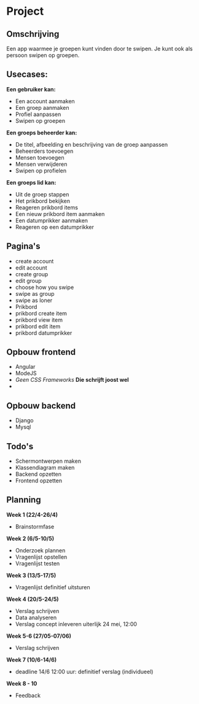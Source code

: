# Project
## Omschrijving
Een app waarmee je groepen kunt vinden door te swipen. Je kunt ook als persoon swipen op groepen. 
## Usecases:
**Een gebruiker kan:**
- Een account aanmaken
- Een groep aanmaken
- Profiel aanpassen
- Swipen op groepen

**Een groeps beheerder kan:**
- De titel, afbeelding en beschrijving van de groep aanpassen
- Beheerders toevoegen
- Mensen toevoegen
- Mensen verwijderen
- Swipen op profielen

**Een groeps lid kan:**
- Uit de groep stappen
- Het prikbord bekijken
- Reageren prikbord items
- Een nieuw prikbord item aanmaken
- Een datumprikker aanmaken
- Reageren op een datumprikker

## Pagina's
- create account
- edit account
- create group
- edit group
- choose how you swipe
- swipe as group
- swipe as loner
- Prikbord
- prikbord create item
- prikbord view item
- prikbord edit item
- prikbord datumprikker

## Opbouw frontend
- Angular
- ModeJS
- *Geen CSS Frameworks* **Die schrijft joost wel**
- 

## Opbouw backend
- Django
- Mysql

## Todo's
- Schermontwerpen maken
- Klassendiagram maken
- Backend opzetten
- Frontend opzetten

## Planning
**Week 1 (22/4-26/4)**
- Brainstormfase

**Week 2 (6/5-10/5)**
- Onderzoek plannen
- Vragenlijst opstellen
- Vragenlijst testen

**Week 3 (13/5-17/5)**
- Vragenlijst definitief uitsturen

**Week 4 (20/5-24/5)**
- Verslag schrijven
- Data analyseren
- Verslag concept inleveren uiterlijk 24 mei, 12:00

**Week 5-6 (27/05-07/06)**
- Verslag schrijven

**Week 7 (10/6-14/6)**
- deadline 14/6 12:00 uur: definitief verslag (individueel)

**Week 8 - 10**
- Feedback 
